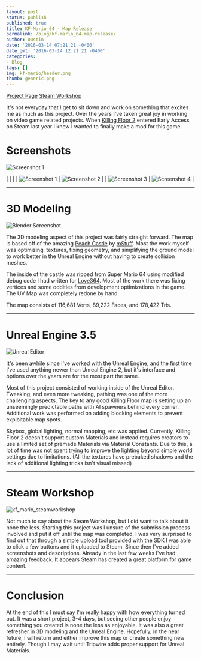 ```yaml
---
layout: post
status: publish
published: true
title: KF-Mario_64 - Map Release
permalink: /blog/kf-mario_64-map-release/
author: Dustin
date: '2016-03-14 07:21:21 -0400'
date_gmt: '2016-03-14 12:21:21 -0400'
categories:
- Blog
tags: []
img: kf-mario/header.png
thumb: generic.png
---
```

[Project Page](http://steamcommunity.com/sharedfiles/filedetails/?id=645410401)
[Steam Workshop](http://steamcommunity.com/sharedfiles/filedetails/?id=645410401)

It's not everyday that I get to sit down and work on something that excites me
as much as this project. Over the years I've taken great joy in working on video
game related projects. When [Killing Floor 2](http://store.steampowered.com/app/232090/)
entered Early Access on Steam last year I knew I wanted to finally make a mod
for this game.

<!--more-->

# Screenshots

![Screenshot 1](/assets/img/blog/kf-mario/20160314182448_1.jpg)

|    |    |
| ![Screenshot 1](/assets/img/blog/kf-mario/20160314182143_1.jpg) | ![Screenshot 2](/assets/img/blog/kf-mario/20160314182406_1.jpg) |
| ![Screenshot 3](/assets/img/blog/kf-mario/20160314181435_1.jpg) | ![Screenshot 4](/assets/img/blog/kf-mario/20160314181641_1.jpg) |

* * *

# 3D Modeling

![Blender Screenshot](/assets/img/blog/kf-mario/kf_mario_blender.png)

The 3D modeling aspect of this project was fairly straight forward. The map is
based off of the amazing
[Peach Castle](https://sketchfab.com/models/a21cffbe8b8c4ae9b1614f26f2da8fed)
by [mStuff](https://sketchfab.com/mstuff). Most the work myself was optimizing 
textures, fixing geometry, and simplifying the ground model to work better in
the Unreal Engine without having to create collision meshes.

The inside of the castle was ripped from Super Mario 64 using modified debug
code I had written for [Love364](http://lovemhz.com/projects/love364/). Most of
the work there was fixing vertices and some oddities from development
optimizations in the game. The UV Map was completely redone by hand.

The map consists of 116,681 Verts, 89,222 Faces, and 178,422 Tris.

* * *

# Unreal Engine 3.5

![Unreal Editor](/assets/img/blog/kf-mario/kf_mario_unreal.jpg)

It's been awhile since I've worked with the Unreal Engine, and the first time
I've used anything newer than Unreal Engine 2, but it's interface and options
over the years are for the most part the same.

Most of this project consisted of working inside of the Unreal Editor. Tweaking,
and even more tweaking, pathing was one of the more challenging aspects. The key
to any good Killing Floor map is setting up an unseemingly predictable paths
with AI spawners behind every corner. Additional work was performed on adding
blocking elements to prevent exploitable map spots.

Skybox, global lighting, normal mapping, etc was applied. Currently, Killing
Floor 2 doesn't support custom Materials and instead requires creators to use a
limited set of premade Materials via Material Constants. Due to this, a lot of
time was not spent trying to improve the lighting beyond simple world settings
due to limitations. (All the textures have prebaked shadows and the lack of
additional lighting tricks isn't visual missed)

* * *

# Steam Workshop

![kf_mario_steamworkshop](/assets/img/blog/kf-mario/kf_mario_steamworkshop.jpg)

Not much to say about the Steam Workshop, but I did want to talk about it none
the less. Starting this project was I unsure of the submission process involved
and put it off until the map was completed. I was very surprised to find out
that through a simple upload tool provided with the SDK I was able to click a
few buttons and it uploaded to Steam. Since then I've added screenshots and
descriptions. Already in the last few weeks I've had amazing feedback. It
appears Steam has created a great platform for game content.

* * *

# Conclusion

At the end of this I must say I'm really happy with how everything turned out.
It was a short project, 3-4 days, but seeing other people enjoy something you
created is none the less as enjoyable. It was also a great refresher in 3D
modeling and the Unreal Engine. Hopefully, in the near future, I will return and
either improve this map or create something new entirely. Though I may wait
until Tripwire adds proper support for Unreal Materials.
